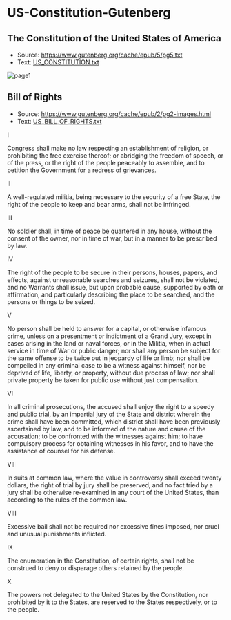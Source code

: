 # US-Constitution-Gutenberg

## The Constitution of the United States of America

- Source: <https://www.gutenberg.org/cache/epub/5/pg5.txt>
- Text: [US_CONSTITUTION.txt](US_CONSTITUTION.txt)

![page1](https://upload.wikimedia.org/wikipedia/commons/thumb/6/6c/Constitution_of_the_United_States%2C_page_1.jpg/495px-Constitution_of_the_United_States%2C_page_1.jpg)

## Bill of Rights

- Source: <https://www.gutenberg.org/cache/epub/2/pg2-images.html>
- Text: [US_BILL_OF_RIGHTS.txt](US_BILL_OF_RIGHTS.txt)

I

Congress shall make no law respecting an establishment of religion, or prohibiting the free exercise thereof; or abridging the freedom of speech, or of the press, or the right of the people peaceably to assemble, and to petition the Government for a redress of grievances.

II

A well-regulated militia, being necessary to the security of a free State, the right of the people to keep and bear arms, shall not be infringed.

III

No soldier shall, in time of peace be quartered in any house, without the consent of the owner, nor in time of war, but in a manner to be prescribed by law.

IV

The right of the people to be secure in their persons, houses, papers, and effects, against unreasonable searches and seizures, shall not be violated, and no Warrants shall issue, but upon probable cause, supported by oath or affirmation, and particularly describing the place to be searched, and the persons or things to be seized.

V

No person shall be held to answer for a capital, or otherwise infamous crime, unless on a presentment or indictment of a Grand Jury, except in cases arising in the land or naval forces, or in the Militia, when in actual service in time of War or public danger; nor shall any person be subject for the same offense to be twice put in jeopardy of life or limb; nor shall be compelled in any criminal case to be a witness against himself, nor be deprived of life, liberty, or property, without due process of law; nor shall private property be taken for public use without just compensation.

VI

In all criminal prosecutions, the accused shall enjoy the right to a speedy and public trial, by an impartial jury of the State and district wherein the crime shall have been committed, which district shall have been previously ascertained by law, and to be informed of the nature and cause of the accusation; to be confronted with the witnesses against him; to have compulsory process for obtaining witnesses in his favor, and to have the assistance of counsel for his defense.

VII

In suits at common law, where the value in controversy shall exceed twenty dollars, the right of trial by jury shall be preserved, and no fact tried by a jury shall be otherwise re-examined in any court of the United States, than according to the rules of the common law.

VIII

Excessive bail shall not be required nor excessive fines imposed, nor cruel and unusual punishments inflicted.

IX

The enumeration in the Constitution, of certain rights, shall not be construed to deny or disparage others retained by the people. 

X

The powers not delegated to the United States by the Constitution, nor prohibited by it to the States, are reserved to the States respectively, or to the people.

